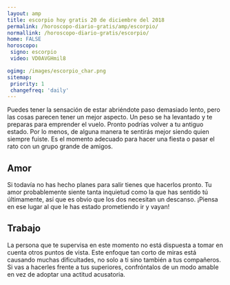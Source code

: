 ```yaml
---
layout: amp
title: escorpio hoy gratis 20 de diciembre del 2018 
permalink: /horoscopo-diario-gratis/amp/escorpio/
normallink: /horoscopo-diario-gratis/escorpio/
home: FALSE
horoscopo:
 signo: escorpio
 video: VD0AVGHmil8

ogimg: /images/escorpio_char.png
sitemap:
 priority: 1
 changefreq: 'daily'
---
```



Puedes tener la sensación de estar abriéndote paso demasiado lento, pero las cosas parecen tener un mejor aspecto. Un peso se ha levantado y te preparas para emprender el vuelo. Pronto podrías volver a tu antiguo estado. Por lo menos, de alguna manera te sentirás mejor siendo quien siempre fuiste. Es el momento adecuado para hacer una fiesta o pasar el rato con un grupo grande de amigos.

## Amor

Si todavía no has hecho planes para salir tienes que hacerlos pronto. Tu amor probablemente siente tanta inquietud como la que has sentido tú últimamente, así que es obvio que los dos necesitan un descanso. ¡Piensa en ese lugar al que le has estado prometiendo ir y vayan!

## Trabajo

La persona que te supervisa en este momento no está dispuesta a tomar en cuenta otros puntos de vista. Este enfoque tan corto de miras está causando muchas dificultades, no solo a ti sino también a tus compañeros. Si vas a hacerles frente a tus superiores, confróntalos de un modo amable en vez de adoptar una actitud acusatoria.